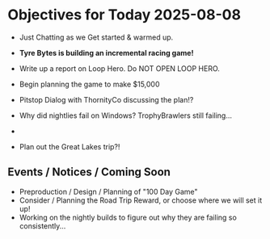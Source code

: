# Objectives for Today 2025-08-08

- Just Chatting as we Get started & warmed up.
- **Tyre Bytes is building an incremental racing game!**
- Write up a report on Loop Hero. Do NOT OPEN LOOP HERO.
- Begin planning the game to make $15,000
- Pitstop Dialog with ThornityCo discussing the plan!?
- Why did nightlies fail on Windows? TrophyBrawlers still failing...

- 
- Plan out the Great Lakes trip?!

## Events / Notices / Coming Soon

- Preproduction / Design / Planning of "100 Day Game"
- Consider / Planning the Road Trip Reward, or choose where we will set it up!
- Working on the nightly builds to figure out why they are failing so consistently...

